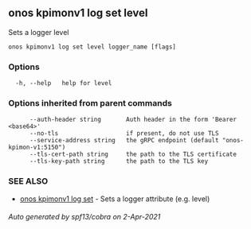 ## onos kpimonv1 log set level

Sets a logger level

```
onos kpimonv1 log set level logger_name [flags]
```

### Options

```
  -h, --help   help for level
```

### Options inherited from parent commands

```
      --auth-header string       Auth header in the form 'Bearer <base64>'
      --no-tls                   if present, do not use TLS
      --service-address string   the gRPC endpoint (default "onos-kpimon-v1:5150")
      --tls-cert-path string     the path to the TLS certificate
      --tls-key-path string      the path to the TLS key
```

### SEE ALSO

* [onos kpimonv1 log set](onos_kpimonv1_log_set.md)	 - Sets a logger attribute (e.g. level)

###### Auto generated by spf13/cobra on 2-Apr-2021
